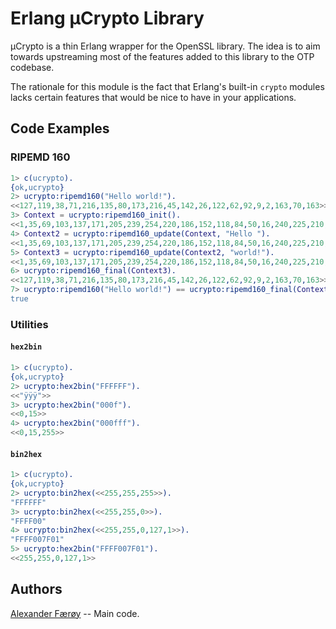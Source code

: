Erlang µCrypto Library
======================

µCrypto is a thin Erlang wrapper for the OpenSSL library. The idea is to aim
towards upstreaming most of the features added to this library to the OTP
codebase.

The rationale for this module is the fact that Erlang's built-in `crypto`
modules lacks certain features that would be nice to have in your applications.

Code Examples
-------------

### RIPEMD 160

```erl
1> c(ucrypto).
{ok,ucrypto}
2> ucrypto:ripemd160("Hello world!").
<<127,119,38,71,216,135,80,173,216,45,142,26,122,62,92,9,2,163,70,163>>
3> Context = ucrypto:ripemd160_init().
<<1,35,69,103,137,171,205,239,254,220,186,152,118,84,50,16,240,225,210,195,0,0,0,0,0,0,0,0,0,...>>
4> Context2 = ucrypto:ripemd160_update(Context, "Hello ").
<<1,35,69,103,137,171,205,239,254,220,186,152,118,84,50,16,240,225,210,195,48,0,0,0,0,0,0,0,72,...>>
5> Context3 = ucrypto:ripemd160_update(Context2, "world!").
<<1,35,69,103,137,171,205,239,254,220,186,152,118,84,50,16,240,225,210,195,96,0,0,0,0,0,0,0,72,...>>
6> ucrypto:ripemd160_final(Context3).
<<127,119,38,71,216,135,80,173,216,45,142,26,122,62,92,9,2,163,70,163>>
7> ucrypto:ripemd160("Hello world!") == ucrypto:ripemd160_final(Context3).
true
```

### Utilities

#### `hex2bin`

```erl
1> c(ucrypto).
{ok,ucrypto}
2> ucrypto:hex2bin("FFFFFF").
<<"ÿÿÿ">>
3> ucrypto:hex2bin("000f").  
<<0,15>>
4> ucrypto:hex2bin("000fff").
<<0,15,255>>
```

#### `bin2hex`

```erl
1> c(ucrypto).
{ok,ucrypto}
2> ucrypto:bin2hex(<<255,255,255>>).
"FFFFFF"
3> ucrypto:bin2hex(<<255,255,0>>).  
"FFFF00"
4> ucrypto:bin2hex(<<255,255,0,127,1>>).
"FFFF007F01"
5> ucrypto:hex2bin("FFFF007F01").
<<255,255,0,127,1>>
```

Authors
-------

[Alexander Færøy](mailto:ahf@0x90.dk) -- Main code.
